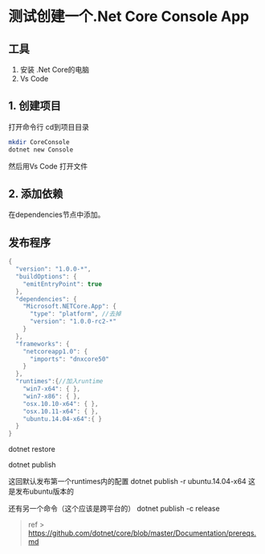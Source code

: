 # 测试创建一个.Net Core Console App

## 工具
1. 安装 .Net Core的电脑
2. Vs Code 

## 1. 创建项目
打开命令行 cd到项目目录
``` bash
mkdir CoreConsole
dotnet new Console
```
然后用Vs Code 打开文件

## 2. 添加依赖
在dependencies节点中添加。

## 发布程序

``` cs
{
  "version": "1.0.0-*",
  "buildOptions": {
    "emitEntryPoint": true
  },
  "dependencies": {
    "Microsoft.NETCore.App": {
      "type": "platform", //去掉
      "version": "1.0.0-rc2-*"
    }
  },
  "frameworks": {
    "netcoreapp1.0": {
      "imports": "dnxcore50"
    }
  },
  "runtimes":{//加入runtime
    "win7-x64": { },
    "win7-x86": { },
    "osx.10.10-x64": { },
    "osx.10.11-x64": { },
    "ubuntu.14.04-x64":{ }
  }
}
``` 

dotnet restore 

dotnet publish 

这回默认发布第一个runtimes内的配置
dotnet publish -r ubuntu.14.04-x64
这是发布ubuntu版本的

还有另一个命令（这个应该是跨平台的）
dotnet publish -c release

> ref > https://github.com/dotnet/core/blob/master/Documentation/prereqs.md
